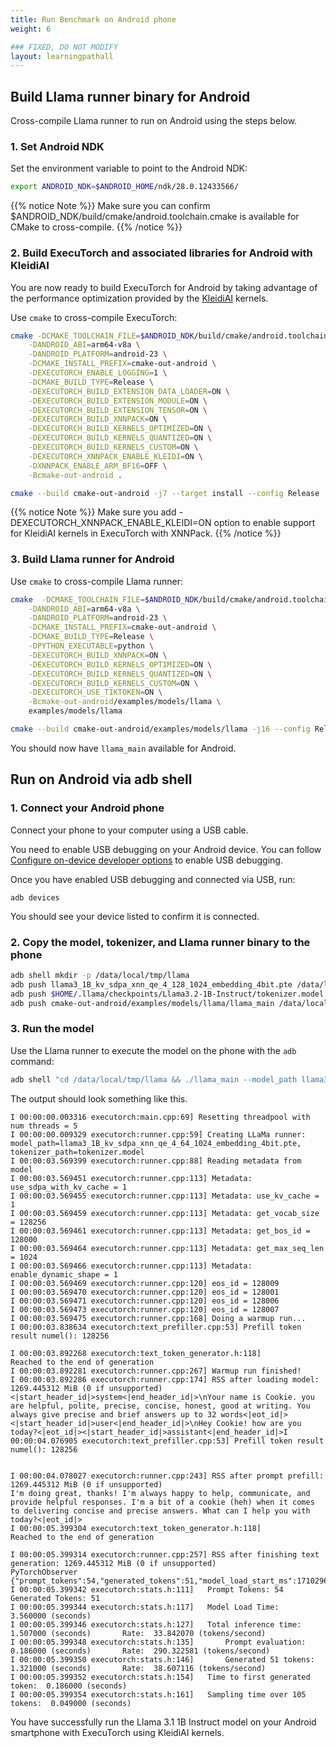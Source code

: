 ```yaml
---
title: Run Benchmark on Android phone
weight: 6

### FIXED, DO NOT MODIFY
layout: learningpathall
---
```


## Build Llama runner binary for Android

Cross-compile Llama runner to run on Android using the steps below.

### 1. Set Android NDK

Set the environment variable to point to the Android NDK:

``` bash
export ANDROID_NDK=$ANDROID_HOME/ndk/28.0.12433566/
```

{{% notice Note %}}
Make sure you can confirm $ANDROID_NDK/build/cmake/android.toolchain.cmake is available for CMake to cross-compile.
{{% /notice %}}

### 2. Build ExecuTorch and associated libraries for Android with KleidiAI 

You are now ready to build ExecuTorch for Android by taking advantage of the performance optimization provided by the [KleidiAI](https://gitlab.arm.com/kleidi/kleidiai) kernels. 

Use `cmake` to cross-compile ExecuTorch:

``` bash
cmake -DCMAKE_TOOLCHAIN_FILE=$ANDROID_NDK/build/cmake/android.toolchain.cmake \
    -DANDROID_ABI=arm64-v8a \
    -DANDROID_PLATFORM=android-23 \
    -DCMAKE_INSTALL_PREFIX=cmake-out-android \
    -DEXECUTORCH_ENABLE_LOGGING=1 \
    -DCMAKE_BUILD_TYPE=Release \
    -DEXECUTORCH_BUILD_EXTENSION_DATA_LOADER=ON \
    -DEXECUTORCH_BUILD_EXTENSION_MODULE=ON \
    -DEXECUTORCH_BUILD_EXTENSION_TENSOR=ON \
    -DEXECUTORCH_BUILD_XNNPACK=ON \
    -DEXECUTORCH_BUILD_KERNELS_OPTIMIZED=ON \
    -DEXECUTORCH_BUILD_KERNELS_QUANTIZED=ON \
    -DEXECUTORCH_BUILD_KERNELS_CUSTOM=ON \
    -DEXECUTORCH_XNNPACK_ENABLE_KLEIDI=ON \
    -DXNNPACK_ENABLE_ARM_BF16=OFF \
    -Bcmake-out-android .

cmake --build cmake-out-android -j7 --target install --config Release
```
{{% notice Note %}}
Make sure you add -DEXECUTORCH_XNNPACK_ENABLE_KLEIDI=ON option to enable support for KleidiAI kernels in ExecuTorch with XNNPack.
{{% /notice %}}

### 3. Build Llama runner for Android

Use `cmake` to cross-compile Llama runner:

``` bash
cmake  -DCMAKE_TOOLCHAIN_FILE=$ANDROID_NDK/build/cmake/android.toolchain.cmake \
    -DANDROID_ABI=arm64-v8a \
    -DANDROID_PLATFORM=android-23 \
    -DCMAKE_INSTALL_PREFIX=cmake-out-android \
    -DCMAKE_BUILD_TYPE=Release \
    -DPYTHON_EXECUTABLE=python \
    -DEXECUTORCH_BUILD_XNNPACK=ON \
    -DEXECUTORCH_BUILD_KERNELS_OPTIMIZED=ON \
    -DEXECUTORCH_BUILD_KERNELS_QUANTIZED=ON \
    -DEXECUTORCH_BUILD_KERNELS_CUSTOM=ON \
    -DEXECUTORCH_USE_TIKTOKEN=ON \
    -Bcmake-out-android/examples/models/llama \
    examples/models/llama

cmake --build cmake-out-android/examples/models/llama -j16 --config Release
```

You should now have `llama_main` available for Android.

## Run on Android via adb shell

### 1. Connect your Android phone

Connect your phone to your computer using a USB cable.

You need to enable USB debugging on your Android device. You can follow [Configure on-device developer options](https://developer.android.com/studio/debug/dev-options) to enable USB debugging.

Once you have enabled USB debugging and connected via USB, run:

```
adb devices
```

You should see your device listed to confirm it is connected.

### 2. Copy the model, tokenizer, and Llama runner binary to the phone

``` bash
adb shell mkdir -p /data/local/tmp/llama
adb push llama3_1B_kv_sdpa_xnn_qe_4_128_1024_embedding_4bit.pte /data/local/tmp/llama/
adb push $HOME/.llama/checkpoints/Llama3.2-1B-Instruct/tokenizer.model /data/local/tmp/llama/
adb push cmake-out-android/examples/models/llama/llama_main /data/local/tmp/llama/
```


### 3. Run the model

Use the Llama runner to execute the model on the phone with the `adb` command:

``` bash
adb shell "cd /data/local/tmp/llama && ./llama_main --model_path llama3_1B_kv_sdpa_xnn_qe_4_64_1024_embedding_4bit.pte --tokenizer_path tokenizer.model --prompt "<|start_header_id|>system<|end_header_id|>\nYour name is Cookie. you are helpful, polite, precise, concise, honest, good at writing. You always give precise and brief answers up to 32 words<|eot_id|><|start_header_id|>user<|end_header_id|>\nHey Cookie! how are you today?<|eot_id|><|start_header_id|>assistant<|end_header_id|>" --warmup=1 --cpu_threads=5
```

The output should look something like this.

```
I 00:00:00.003316 executorch:main.cpp:69] Resetting threadpool with num threads = 5
I 00:00:00.009329 executorch:runner.cpp:59] Creating LLaMa runner: model_path=llama3_1B_kv_sdpa_xnn_qe_4_64_1024_embedding_4bit.pte, tokenizer_path=tokenizer.model
I 00:00:03.569399 executorch:runner.cpp:88] Reading metadata from model
I 00:00:03.569451 executorch:runner.cpp:113] Metadata: use_sdpa_with_kv_cache = 1
I 00:00:03.569455 executorch:runner.cpp:113] Metadata: use_kv_cache = 1
I 00:00:03.569459 executorch:runner.cpp:113] Metadata: get_vocab_size = 128256
I 00:00:03.569461 executorch:runner.cpp:113] Metadata: get_bos_id = 128000
I 00:00:03.569464 executorch:runner.cpp:113] Metadata: get_max_seq_len = 1024
I 00:00:03.569466 executorch:runner.cpp:113] Metadata: enable_dynamic_shape = 1
I 00:00:03.569469 executorch:runner.cpp:120] eos_id = 128009
I 00:00:03.569470 executorch:runner.cpp:120] eos_id = 128001
I 00:00:03.569471 executorch:runner.cpp:120] eos_id = 128006
I 00:00:03.569473 executorch:runner.cpp:120] eos_id = 128007
I 00:00:03.569475 executorch:runner.cpp:168] Doing a warmup run...
I 00:00:03.838634 executorch:text_prefiller.cpp:53] Prefill token result numel(): 128256
 
I 00:00:03.892268 executorch:text_token_generator.h:118]
Reached to the end of generation
I 00:00:03.892281 executorch:runner.cpp:267] Warmup run finished!
I 00:00:03.892286 executorch:runner.cpp:174] RSS after loading model: 1269.445312 MiB (0 if unsupported)
<|start_header_id|>system<|end_header_id|>\nYour name is Cookie. you are helpful, polite, precise, concise, honest, good at writing. You always give precise and brief answers up to 32 words<|eot_id|><|start_header_id|>user<|end_header_id|>\nHey Cookie! how are you today?<|eot_id|><|start_header_id|>assistant<|end_header_id|>I 00:00:04.076905 executorch:text_prefiller.cpp:53] Prefill token result numel(): 128256
 
 
I 00:00:04.078027 executorch:runner.cpp:243] RSS after prompt prefill: 1269.445312 MiB (0 if unsupported)
I'm doing great, thanks! I'm always happy to help, communicate, and provide helpful responses. I'm a bit of a cookie (heh) when it comes to delivering concise and precise answers. What can I help you with today?<|eot_id|>
I 00:00:05.399304 executorch:text_token_generator.h:118]
Reached to the end of generation
 
I 00:00:05.399314 executorch:runner.cpp:257] RSS after finishing text generation: 1269.445312 MiB (0 if unsupported)
PyTorchObserver {"prompt_tokens":54,"generated_tokens":51,"model_load_start_ms":1710296339487,"model_load_end_ms":1710296343047,"inference_start_ms":1710296343370,"inference_end_ms":1710296344877,"prompt_eval_end_ms":1710296343556,"first_token_ms":1710296343556,"aggregate_sampling_time_ms":49,"SCALING_FACTOR_UNITS_PER_SECOND":1000}
I 00:00:05.399342 executorch:stats.h:111] 	Prompt Tokens: 54    Generated Tokens: 51
I 00:00:05.399344 executorch:stats.h:117] 	Model Load Time:		3.560000 (seconds)
I 00:00:05.399346 executorch:stats.h:127] 	Total inference time:		1.507000 (seconds)		 Rate: 	33.842070 (tokens/second)
I 00:00:05.399348 executorch:stats.h:135] 		Prompt evaluation:	0.186000 (seconds)		 Rate: 	290.322581 (tokens/second)
I 00:00:05.399350 executorch:stats.h:146] 		Generated 51 tokens:	1.321000 (seconds)		 Rate: 	38.607116 (tokens/second)
I 00:00:05.399352 executorch:stats.h:154] 	Time to first generated token:	0.186000 (seconds)
I 00:00:05.399354 executorch:stats.h:161] 	Sampling time over 105 tokens:	0.049000 (seconds)
```

You have successfully run the Llama 3.1 1B Instruct model on your Android smartphone with ExecuTorch using KleidiAI kernels.

